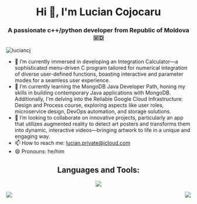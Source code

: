 <h1 align="center">Hi 👋, I'm Lucian Cojocaru</h1>
<h3 align="center">A passionate c++/python developer from Republic of Moldova 🇲🇩 </h3>
<p align="left"> <img src="https://komarev.com/ghpvc/?username=luciancj&label=Profile%20views&color=0e75b6&style=flat" alt="luciancj" /> </p>
<ul>
  <li>🔭 I’m currently immersed in developing an Integration Calculator—a sophisticated menu-driven C program tailored for numerical integration of diverse user-defined functions, boasting interactive and parameter modes for a seamless user experience.</li>
  <li>🌱 I’m currently learning the MongoDB Java Developer Path, honing my skills in building contemporary Java applications with MongoDB. Additionally, I'm delving into the Reliable Google Cloud Infrastructure: Design and Process course, exploring aspects like user roles, microservice design, DevOps automation, and storage solutions.</li>
  <li>👯 I’m looking to collaborate on innovative projects, particularly an app that utilizes augmented reality to detect art posters and transforms them into dynamic, interactive videos—bringing artwork to life in a unique and engaging way.</li>
  <li>📫 How to reach me: <a href="mailto:lucian.private@icloud.com">lucian.private@icloud.com</a></li>
  <li>😄 Pronouns: he/him</li>
</ul>
<h2 align="center">Languages and Tools:</h2>
<p align="center">
  <a href="https://skillicons.dev">
    <img src="https://skillicons.dev/icons?i=githubactions,latex,arduino,cmake,swift,html,ai,gcp,cpp,c,python,mysql,r" />
  </a>
</p>
<div style="display: flex; justify-content: space-between;">
    <picture>
      <source
        style="width: 50%;"
        srcset="https://github-readme-stats.vercel.app/api?username=luciancj&show_icons=true&theme=dark"
        media="(prefers-color-scheme: dark)"
      />
      <source
        style="width: 50%;"
        srcset="https://github-readme-stats.vercel.app/api?username=luciancj&show_icons=true&theme=light"
        media="(prefers-color-scheme: light), (prefers-color-scheme: no-preference)"
      />
      <img src="https://github-readme-stats.vercel.app/api?username=lucian&show_icons=true"/>
    </picture>
  &nbsp;&nbsp;&nbsp;&nbsp;
  <picture>
      <source
        style="width: 50%;"
        srcset="https://github-readme-stats.vercel.app/api/top-langs/?username=luciancj&layout=compact&show_icons=true&theme=dark"
        media="(prefers-color-scheme: dark)"
      />
      <source
        style="width: 50%;"
        srcset="https://github-readme-stats.vercel.app/api/top-langs/?username=luciancj&layout=compact&show_icons=true&theme=light"
        media="(prefers-color-scheme: light), (prefers-color-scheme: no-preference)"
      />
      <img src="https://github-readme-stats.vercel.app/api?username=lucian&show_icons=true"/>
    </picture>

</div>
